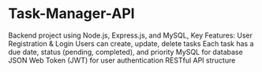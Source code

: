 # Task-Manager-API
Backend project using Node.js, Express.js, and MySQL, Key Features: User Registration &amp; Login  Users can create, update, delete tasks  Each task has a due date, status (pending, completed), and priority  MySQL for database  JSON Web Token (JWT) for user authentication  RESTful API structure



